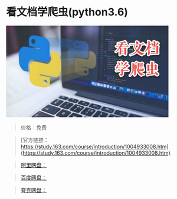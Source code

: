 # 看文档学爬虫(python3.6)

![img](../../../assets/study163/free/07893BEE9CF3AEB86BBA822A5596FD61.jpg)

> 价格：免费

> [官方链接：https://study.163.com/course/introduction/1004933008.htm](https://study.163.com/course/introduction/1004933008.htm)

> [阿里网盘：]()

> [百度网盘：]()

> [夸克网盘：]()
